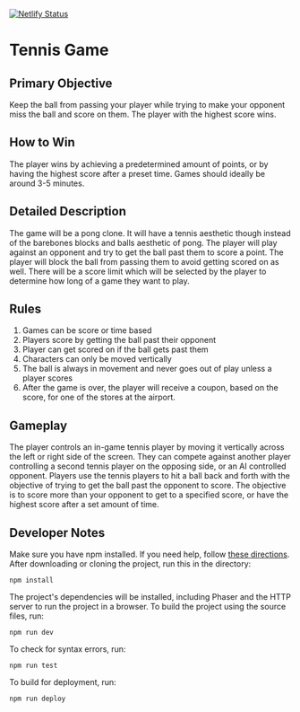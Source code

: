 [![Netlify Status](https://api.netlify.com/api/v1/badges/391cd143-e6ff-4fbc-be29-89cee61b5467/deploy-status)](https://tennis-game-senior-project.netlify.app/)

# Tennis Game

## Primary Objective

Keep the ball from passing your player while trying to make your opponent miss the ball and score on them. The player with the highest score wins.

## How to Win

The player wins by achieving a predetermined amount of points, or by having the highest score after a preset time. Games should ideally be around 3-5 minutes.

## Detailed Description

The game will be a pong clone. It will have a tennis aesthetic though instead of the barebones blocks and balls aesthetic of pong. The player will play against an opponent and try to get the ball past them to score a point. The player will block the ball from passing them to avoid getting scored on as well. There will be a score limit which will be selected by the player to determine how long of a game they want to play.

## Rules

1. Games can be score or time based
2. Players score by getting the ball past their opponent
3. Player can get scored on if the ball gets past them
4. Characters can only be moved vertically
5. The ball is always in movement and never goes out of play unless a player scores
6. After the game is over, the player will receive a coupon, based on the score, for one of the stores at the airport.

## Gameplay

The player controls an in-game tennis player by moving it vertically across the left or right side of the screen. They can compete against another player controlling a second tennis player on the opposing side, or an AI controlled opponent. Players use the tennis players to hit a ball back and forth with the objective of trying to get the ball past the opponent to score. The objective is to score more than your opponent to get to a specified score, or have the highest score after a set amount of time.

## Developer Notes

Make sure you have npm installed. If you need help, follow [these directions](https://www.npmjs.com/get-npm). After downloading or cloning the project, run this in the directory:

```
npm install
```

The project's dependencies will be installed, including Phaser and the HTTP server to run the project in a browser. To build the project using the source files, run:

```
npm run dev
```

To check for syntax errors, run:

```
npm run test
```

To build for deployment, run:

```
npm run deploy
```
